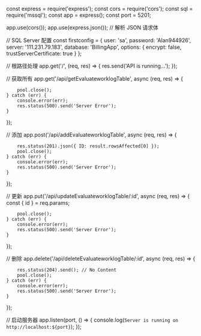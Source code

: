 const express = require('express');
const cors = require('cors');
const sql = require('mssql');
const app = express();
const port = 5201;

app.use(cors());
app.use(express.json()); // 解析 JSON 请求体

// SQL Server 配置
const firstconfig = {
    user: 'sa',
    password: 'Alan944926',
    server: '111.231.79.183',
    database: 'BillingApp',
    options: {
        encrypt: false,
        trustServerCertificate: true
    }
};

// 根路径处理
app.get('/', (req, res) => {
    res.send('API is running...');
});

// 获取所有 
app.get('/api/getEvaluateworklogTable', async (req, res) => {
 
        pool.close();
    } catch (err) {
        console.error(err);
        res.status(500).send('Server Error');
    }
});

// 添加 
app.post('/api/addEvaluateworklogTable', async (req, res) => {
 
        res.status(201).json({ ID: result.rowsAffected[0] });
        pool.close();
    } catch (err) {
        console.error(err);
        res.status(500).send('Server Error');
    }
});

// 更新 
app.put('/api/updateEvaluateworklogTable/:id', async (req, res) => {
    const { id } = req.params;
   
             
        pool.close();
    } catch (err) {
        console.error(err);
        res.status(500).send('Server Error');
    }
});

// 删除 
app.delete('/api/deleteEvaluateworklogTable/:id', async (req, res) => {
     

        res.status(204).send(); // No Content
        pool.close();
    } catch (err) {
        console.error(err);
        res.status(500).send('Server Error');
    }
});

// 启动服务器
app.listen(port, () => {
    console.log(`Server is running on http://localhost:${port}`);
});
